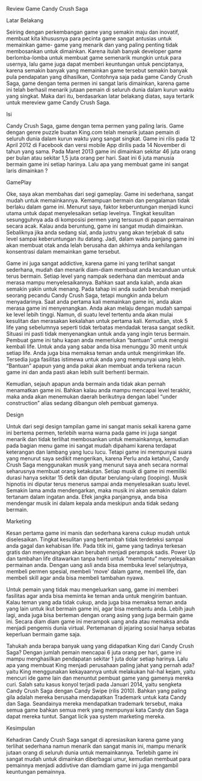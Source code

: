 Review Game Candy Crush Saga 
 
Latar Belakang
 
Seiring dengan perkembangan game yang semakin maju dan inovatif, membuat kita khususnya para pecinta game sangat antusias untuk memainkan game- game yang menarik dan yang paling penting tidak membosankan untuk dimainkan. Karena itulah banyak developer game berlomba-lomba untuk membuat game semenarik mungkin untuk para usernya, lalu game juga dapat memberi keuntungan untuk penciptanya, karena semakin banyak yang memainkan game tersebut semakin banyak pula pendapatan yang dihasilkan, 
Contohnya saja pada game Candy Crush Saga, game dengan tema permen ini sangat laris dimainkan, karena game ini telah berhasil menarik jutaan pemain di seluruh dunia dalam kurun waktu yang singkat. Maka dari itu, berdasarkan latar belakang diatas, saya tertarik untuk mereview game Candy Crush Saga.
 
Isi 
 
Candy Crush Saga, game dengan tema permen  yang paling laris. Game dengan genre puzzle buatan King.com telah menarik jutaan pemain di seluruh dunia dalam kurun waktu yang sangat singkat. Game ini rilis pada 12 April 2012 di Facebook dan versi mobile App dirilis pada 14 November di tahun yang sama. Pada Maret 2013 game ini dimainkan sekitar 46 juta orang per bulan atau sekitar 1,5 juta orang per hari. Saat ini 6 juta manusia bermain game ini setiap harinya.
Lalu apa yang membuat game ini sangat laris dimainkan ? 






GamePlay
 
Oke, saya akan membahas dari segi gameplay. Game ini sederhana, sangat mudah untuk memainkannya. Kemampuan bermain dan pengalaman tidak berlaku dalam game ini. Menurut saya, faktor keberuntungan menjadi kunci utama untuk dapat menyelesaikan setiap levelnya. Tingkat kesulitan sesungguhnya ada di komposisi permen yang tersusun di papan permainan secara acak. Kalau anda beruntung, game ini sangat mudah dimainkan. Sebaliknya jika anda sedang sial, anda justru yang akan terjebak di satu level sampai keberuntungan itu datang. Jadi, dalam waktu panjang game ini akan membuat otak anda lelah berusaha dan akhirnya anda kehilangan konsentrasi dalam memainkan game tersebut. 
 
Game ini juga sangat addictive, karena game ini yang terlihat sangat sederhana,  mudah dan menarik  diam-diam membuat anda kecanduan untuk terus bermain. Setiap level yang nampak sederhana dan membuat anda merasa mampu menyelesaikannya. Bahkan saat anda kalah, anda akan semakin yakin untuk menang. Pada tahap ini anda sudah berubah menjadi seorang pecandu Candy Crush Saga, tetapi mungkin anda belum menyadarinya.
Saat anda pertama kali memainkan game ini, anda akan merasa game ini menyenangkan. Anda akan melaju dengan mudah sampai ke level lebih tinggi. Namun, di suatu level tertentu anda akan mulai kesulitan dan merasakan kekalahan untuk pertama kali. Kemudian, stok 5 life yang sebelumnya seperti tidak terbatas mendadak terasa sangat sedikit. Situasi ini pasti tidak menyenangkan untuk anda yang ingin terus bermain. Pembuat game ini tahu kapan anda memerlukan “bantuan” untuk mengisi kembali life. Untuk anda yang sabar anda bisa menunggu 30 menit untuk setiap life. Anda juga bisa memaksa teman anda untuk mengirimkan life. Tersedia juga fasilitas istimewa untuk anda yang mempunyai uang lebih. “Bantuan” apapun yang anda pakai akan membuat anda terkena racun game ini dan anda pasti akan lebih sulit berhenti bermain.
 
Kemudian, sejauh apapun anda bermain anda tidak akan pernah menamatkan game ini. Bahkan kalau anda mampu mencapai level terakhir, maka anda akan menemukan daerah berikutnya dengan label “under construction” alias sedang dibangun oleh pembuat gamenya.
 
Design 
 
Untuk dari segi design tampilan game ini sangat manis sekali karena game ini bertema permen, terlebih warna warna pada game ini juga sangat menarik dan tidak terlihat membosankan untuk memainkannya, kemudian pada bagian menu game ini sangat mudah dipahami karena terdapat keterangan dan lambang yang lucu lucu. Tetapi game ini mempunyai suara yang menurut saya sedikit mengerikan, karena Perlu anda ketahui, Candy Crush Saga menggunakan musik yang menurut saya aneh  secara normal seharusnya membuat orang ketakutan. Setiap musik di game ini memiliki durasi hanya sekitar 15 detik dan diputar berulang-ulang (looping). Musik hipnotis ini diputar terus menerus sampai anda menyelesaikan suatu level. Semakin lama amda mendengarkan, maka musik ini akan semakin dalam tertanam dalam ingatan anda. Efek jangka panjangnya, anda bisa mendengar musik ini dalam kepala anda meskipun anda tidak sedang bermain.

 

Marketing 
 
Kesan pertama game ini manis dan sederhana karena cukup mudah untuk diselesaikan. Tingkat kesulitan yang bertambah tidak terdeteksi sampai anda gagal dan kehabisan life. Pada titik ini, game yang tadinya terkesan gratis dan menyenangkan akan berubah menjadi perampok sadis. Power Up dan tambahan life ditawarkan tanpa henti untuk “membantu” menyelesaikan permainan anda. Dengan uang asli anda bisa membuka level selanjutnya, membeli permen spesial, membeli 'move' dalam game, membeli life, dan membeli skill agar anda bisa membeli tambahan nyawa.
 
Untuk pemain yang tidak mau mengeluarkan uang, game ini memberi fasilitas agar anda bisa meminta ke teman anda untuk mengirim bantuan. Kalau teman yang ada tidak cukup, anda juga bisa memaksa teman anda yang lain untuk ikut bermain game ini, agar bisa membantu anda. Lebih jauh lagi, anda juga bisa berteman dengan orang asing yang juga bermain game ini. Secara diam diam game ini merampok uang anda atau memaksa anda menjadi pengemis dunia virtual. Pertemanan di jejaring sosial hanya sebatas keperluan bermain game saja.
 
Tahukah anda berapa banyak uang yang didapatkan King dari Candy Crush Saga? Dengan jumlah pemain mencapai 6 juta orang per hari, game ini mampu menghasilkan pendapatan sekitar 1 juta dolar setiap harinya. Lalu apa yang membuat King menjadi perusahaan paling jahat yang pernah ada? yaitu King menggunakan kekayaannya untuk melakukan hal-hal kejam, yaitu mencuri ide game lain dan menuntut pembuat game yang gamenya mereka curi. Salah satu kasus konyol terjadi pada Januari 2014, yaitu sengketa Candy Crush Saga dengan Candy Swipe (rilis 2010). Bahkan yang paling gila adalah mereka berusaha mendapatkan Trademark untuk kata Candy dan Saga. Seandainya mereka mendapatkan trademark tersebut, maka semua game bahkan semua merk yang mempunyai kata Candy dan Saga dapat mereka tuntut. Sangat licik yaa system marketing mereka. 
 
Kesimpulan 
 
Kehadiran Candy Crush Saga sangat di apresiasikan karena game yang terlihat sederhana namun menarik dan sangat manis ini,  mampu menarik jutaan orang di seluruh dunia untuk memainkannya. Terlebih game ini sangat  mudah untuk dimainkan diberbagai umur, kemudian membuat para pemainnya menjadi addivtive dan diamdiam game ini juga mengambil keuntungan pemainnya. 
